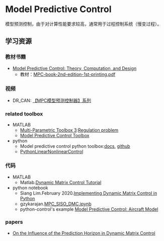 # Model Predictive Control

模型预测控制，由于对计算性能要求较高，通常用于过程控制系统（慢变过程）。

## 学习资源

### 教材书籍

- [Model Predictive Control: Theory, Computation, and Design](https://sites.engineering.ucsb.edu/~jbraw/mpc/)
  - 教材：[MPC-book-2nd-edition-1st-printing.pdf](https://sites.engineering.ucsb.edu/~jbraw/mpc/MPC-book-2nd-edition-1st-printing.pdf)

### 视频

- DR_CAN: [【MPC模型预测控制器】系列](ModelPredictiveControl/README.md)

### related toolbox

* MATLAB
  * [Multi-Parametric Toolbox 3](https://www.mpt3.org/UI/Control):[Regulation problem](https://www.mpt3.org/UI/RegulationProblem)
  * [Model Predictive Control Toolbox](https://www.mathworks.com/products/model-predictive-control.html)
* python
  * Model predictive control python toolbox:[docs](https://www.do-mpc.com/en/latest/), [github](https://github.com/do-mpc/do-mpc)
  * [PythonLinearNonlinearControl](https://github.com/Shunichi09/PythonLinearNonlinearControl)

### 代码

* MATLAB
  * Matlab.[Dynamic Matrix Control Tutorial](https://www.mathworks.com/matlabcentral/mlc-downloads/downloads/submissions/19479/versions/1/previews/html/dmctutorial.html)
* python notebook
  * Siang Lim.February 2020.[Implementing Dynamic Matrix Control in Python](https://github.com/csianglim/DMC/blob/master/DMC.ipynb)
  * gzykarajan.[MPC_SISO_DMC.ipynb](https://github.com/gzykarajan/SystemIdentification/blob/main/SI_for_GitHub/MPC_SISO_DMC.ipynb)
  * python-control's example [Model Predictive Control: Aircraft Model](https://github.com/python-control/python-control/blob/master/examples/mpc_aircraft.ipynb)

### papers

- [On the Influence of the Prediction Horizon in Dynamic Matrix Control](http://citeseerx.ist.psu.edu/viewdoc/download?doi=10.1.1.1061.6531&rep=rep1&type=pdf)




